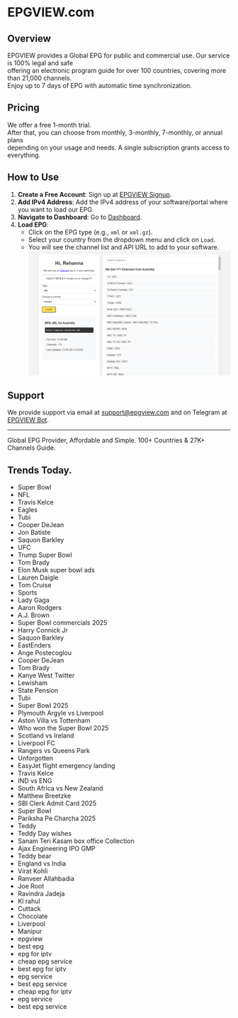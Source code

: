 # EPGVIEW.com



## Overview
EPGVIEW provides a Global EPG for public and commercial use. Our service is 100% legal and safe\
offering an electronic program guide for over 100 countries, covering more than 21,000 channels.\
Enjoy up to 7 days of EPG with automatic time synchronization.

## Pricing
We offer a free 1-month trial. \
After that, you can choose from monthly, 3-monthly, 7-monthly, or annual plans \
depending on your usage and needs. A single subscription grants access to everything.

## How to Use
1. **Create a Free Account**: Sign up at [EPGVIEW Signup](https://epgview.com/signup.php).
2. **Add IPv4 Address**: Add the IPv4 address of your software/portal where you want to load our EPG.
3. **Navigate to Dashboard**: Go to [Dashboard](https://epgview.com/dashboard.php).
4. **Load EPG**:
   - Click on the EPG type (e.g., `xml` or `xml.gz`).
   - Select your country from the dropdown menu and click on `Load`.
   - You will see the channel list and API URL to add to your software.
![EPGVIEW](img/dashboard.png)
## Support
We provide support via email at [support@epgview.com](mailto:support@epgview.com) and on Telegram at [EPGVIEW Bot](https://t.me/epgview_bot).

---

Global EPG Provider, Affordable and Simple. 100+ Countries & 27K+ Channels Guide.

## Trends Today.

- Super Bowl
- NFL
- Travis Kelce
- Eagles
- Tubi
- Cooper DeJean
- Jon Batiste
- Saquon Barkley
- UFC
- Trump Super Bowl
- Tom Brady
- Elon Musk super bowl ads
- Lauren Daigle
- Tom Cruise
- Sports
- Lady Gaga
- Aaron Rodgers
- A.J. Brown
- Super Bowl commercials 2025
- Harry Connick Jr
- Saquon Barkley
- EastEnders
- Ange Postecoglou
- Cooper DeJean
- Tom Brady
- Kanye West Twitter
- Lewisham
- State Pension
- Tubi
- Super Bowl 2025
- Plymouth Argyle vs Liverpool
- Aston Villa vs Tottenham
- Who won the Super Bowl 2025
- Scotland vs Ireland
- Liverpool FC
- Rangers vs Queens Park
- Unforgotten
- EasyJet flight emergency landing
- Travis Kelce
- IND vs ENG
- South Africa vs New Zealand
- Matthew Breetzke
- SBI Clerk Admit Card 2025
- Super Bowl
- Pariksha Pe Charcha 2025
- Teddy
- Teddy Day wishes
- Sanam Teri Kasam box office Collection
- Ajax Engineering IPO GMP
- Teddy bear
- England vs India
- Virat Kohli
- Ranveer Allahbadia
- Joe Root
- Ravindra Jadeja
- Kl rahul
- Cuttack
- Chocolate
- Liverpool
- Manipur
- epgview
- best epg
- epg for iptv
- cheap epg service
- best epg for iptv
- epg service
- best epg service
- cheap epg for iptv
- epg service
- best epg service

